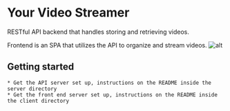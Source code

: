 # Your Video Streamer
 RESTful API backend that handles storing and retrieving videos.


 Frontend is an SPA that utilizes the API to organize and stream videos.
 ![alt](https://i.imgur.com/8ow2jbO.png)

## Getting started
    * Get the API server set up, instructions on the README inside the server directory
    * Get the front end server set up, instructions on the README inside the client directory

